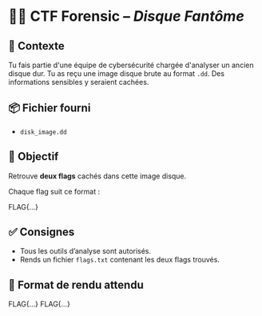 # 🕵️‍♀️ CTF Forensic – *Disque Fantôme*

## 🎯 Contexte
Tu fais partie d'une équipe de cybersécurité chargée d'analyser un ancien disque dur. Tu as reçu une image disque brute au format `.dd`. Des informations sensibles y seraient cachées.

## 📦 Fichier fourni
- `disk_image.dd`

## 🧪 Objectif
Retrouve **deux flags** cachés dans cette image disque.

Chaque flag suit ce format :

FLAG{...}

## ✅ Consignes
- Tous les outils d’analyse sont autorisés.
- Rends un fichier `flags.txt` contenant les deux flags trouvés.

## 📝 Format de rendu attendu

FLAG{...}
FLAG{...}
